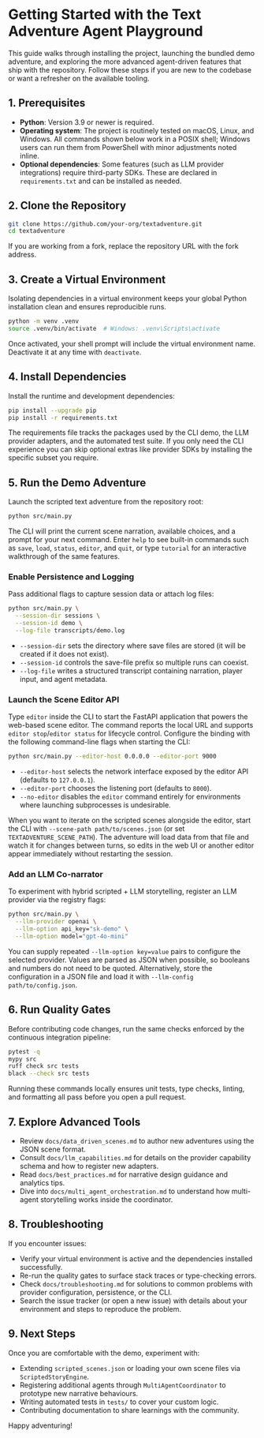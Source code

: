 # Getting Started with the Text Adventure Agent Playground

This guide walks through installing the project, launching the bundled demo adventure, and exploring the more advanced agent-driven features that ship with the repository. Follow these steps if you are new to the codebase or want a refresher on the available tooling.

## 1. Prerequisites

- **Python**: Version 3.9 or newer is required.
- **Operating system**: The project is routinely tested on macOS, Linux, and Windows. All commands shown below work in a POSIX shell; Windows users can run them from PowerShell with minor adjustments noted inline.
- **Optional dependencies**: Some features (such as LLM provider integrations) require third-party SDKs. These are declared in `requirements.txt` and can be installed as needed.

## 2. Clone the Repository

```bash
git clone https://github.com/your-org/textadventure.git
cd textadventure
```

If you are working from a fork, replace the repository URL with the fork address.

## 3. Create a Virtual Environment

Isolating dependencies in a virtual environment keeps your global Python installation clean and ensures reproducible runs.

```bash
python -m venv .venv
source .venv/bin/activate  # Windows: .venv\Scripts\activate
```

Once activated, your shell prompt will include the virtual environment name. Deactivate it at any time with `deactivate`.

## 4. Install Dependencies

Install the runtime and development dependencies:

```bash
pip install --upgrade pip
pip install -r requirements.txt
```

The requirements file tracks the packages used by the CLI demo, the LLM provider adapters, and the automated test suite. If you only need the CLI experience you can skip optional extras like provider SDKs by installing the specific subset you require.

## 5. Run the Demo Adventure

Launch the scripted text adventure from the repository root:

```bash
python src/main.py
```

The CLI will print the current scene narration, available choices, and a prompt for your next command. Enter `help` to see built-in commands such as `save`, `load`, `status`, `editor`, and `quit`, or type `tutorial` for an interactive walkthrough of the same features.

### Enable Persistence and Logging

Pass additional flags to capture session data or attach log files:

```bash
python src/main.py \
  --session-dir sessions \
  --session-id demo \
  --log-file transcripts/demo.log
```

- `--session-dir` sets the directory where save files are stored (it will be created if it does not exist).
- `--session-id` controls the save-file prefix so multiple runs can coexist.
- `--log-file` writes a structured transcript containing narration, player input, and agent metadata.

### Launch the Scene Editor API

Type `editor` inside the CLI to start the FastAPI application that powers the web-based scene editor. The command reports the local URL and supports `editor stop`/`editor status` for lifecycle control. Configure the binding with the following command-line flags when starting the CLI:

```bash
python src/main.py --editor-host 0.0.0.0 --editor-port 9000
```

- `--editor-host` selects the network interface exposed by the editor API (defaults to `127.0.0.1`).
- `--editor-port` chooses the listening port (defaults to `8000`).
- `--no-editor` disables the `editor` command entirely for environments where launching subprocesses is undesirable.

When you want to iterate on the scripted scenes alongside the editor, start the
CLI with `--scene-path path/to/scenes.json` (or set
`TEXTADVENTURE_SCENE_PATH`). The adventure will load data from that file and
watch it for changes between turns, so edits in the web UI or another editor
appear immediately without restarting the session.

### Add an LLM Co-narrator

To experiment with hybrid scripted + LLM storytelling, register an LLM provider via the registry flags:

```bash
python src/main.py \
  --llm-provider openai \
  --llm-option api_key="sk-demo" \
  --llm-option model="gpt-4o-mini"
```

You can supply repeated `--llm-option key=value` pairs to configure the selected provider. Values are parsed as JSON when possible, so booleans and numbers do not need to be quoted. Alternatively, store the configuration in a JSON file and load it with `--llm-config path/to/config.json`.

## 6. Run Quality Gates

Before contributing code changes, run the same checks enforced by the continuous integration pipeline:

```bash
pytest -q
mypy src
ruff check src tests
black --check src tests
```

Running these commands locally ensures unit tests, type checks, linting, and formatting all pass before you open a pull request.

## 7. Explore Advanced Tools

- Review `docs/data_driven_scenes.md` to author new adventures using the JSON scene format.
- Consult `docs/llm_capabilities.md` for details on the provider capability schema and how to register new adapters.
- Read `docs/best_practices.md` for narrative design guidance and analytics tips.
- Dive into `docs/multi_agent_orchestration.md` to understand how multi-agent storytelling works inside the coordinator.

## 8. Troubleshooting

If you encounter issues:

- Verify your virtual environment is active and the dependencies installed successfully.
- Re-run the quality gates to surface stack traces or type-checking errors.
- Check `docs/troubleshooting.md` for solutions to common problems with provider configuration, persistence, or the CLI.
- Search the issue tracker (or open a new issue) with details about your environment and steps to reproduce the problem.

## 9. Next Steps

Once you are comfortable with the demo, experiment with:

- Extending `scripted_scenes.json` or loading your own scene files via `ScriptedStoryEngine`.
- Registering additional agents through `MultiAgentCoordinator` to prototype new narrative behaviours.
- Writing automated tests in `tests/` to cover your custom logic.
- Contributing documentation to share learnings with the community.

Happy adventuring!
